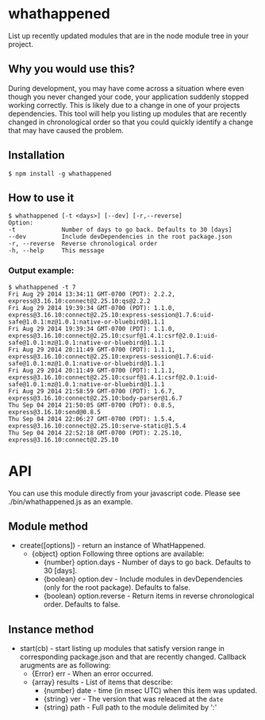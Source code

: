 # whathappened
List up recently updated modules that are in the node module tree in your project.

## Why you would use this?
During development, you may have come across a situation where even though you never changed your code, your application suddenly stopped working correctly. This is likely due to a change in one of your projects dependencies. This tool will help you listing up modules that are recently changed in chronological order so that you could quickly identify a change that may have caused the problem.


## Installation
    $ npm install -g whathappened
    
## How to use it
    $ whathappened [-t <days>] [--dev] [-r,--reverse]
    Option:
    -t             Number of days to go back. Defaults to 30 [days]
    --dev          Include devDependencies in the root package.json
    -r, --reverse  Reverse chronological order
    -h, --help     This message

### Output example:

```
$ whathappened -t 7
Fri Aug 29 2014 13:34:11 GMT-0700 (PDT): 2.2.2, express@3.16.10:connect@2.25.10:qs@2.2.2
Fri Aug 29 2014 19:39:34 GMT-0700 (PDT): 1.1.0, express@3.16.10:connect@2.25.10:express-session@1.7.6:uid-safe@1.0.1:mz@1.0.1:native-or-bluebird@1.1.1
Fri Aug 29 2014 19:39:34 GMT-0700 (PDT): 1.1.0, express@3.16.10:connect@2.25.10:csurf@1.4.1:csrf@2.0.1:uid-safe@1.0.1:mz@1.0.1:native-or-bluebird@1.1.1
Fri Aug 29 2014 20:11:49 GMT-0700 (PDT): 1.1.1, express@3.16.10:connect@2.25.10:express-session@1.7.6:uid-safe@1.0.1:mz@1.0.1:native-or-bluebird@1.1.1
Fri Aug 29 2014 20:11:49 GMT-0700 (PDT): 1.1.1, express@3.16.10:connect@2.25.10:csurf@1.4.1:csrf@2.0.1:uid-safe@1.0.1:mz@1.0.1:native-or-bluebird@1.1.1
Fri Aug 29 2014 21:58:59 GMT-0700 (PDT): 1.6.7, express@3.16.10:connect@2.25.10:body-parser@1.6.7
Thu Sep 04 2014 21:50:05 GMT-0700 (PDT): 0.8.5, express@3.16.10:send@0.8.5
Thu Sep 04 2014 22:06:27 GMT-0700 (PDT): 1.5.4, express@3.16.10:connect@2.25.10:serve-static@1.5.4
Thu Sep 04 2014 22:52:18 GMT-0700 (PDT): 2.25.10, express@3.16.10:connect@2.25.10
```

# API
You can use this module directly from your javascript code. Please see ./bin/whathappened.js as an example.

## Module method

* create([options]) - return an instance of WhatHappened.
    * {object} option Following three options are available:
        * {number} option.days - Number of days to go back. Defaults to 30 [days].
        * {boolean} option.dev - Include modules in devDependencies (only for the root package). Defaults to false.
        * {boolean} option.reverse - Return items in reverse chronological order. Defaults to false.

## Instance method

* start(cb) - start listing up modules that satisfy version range in corresponding package.json and that are recently changed. Callback arugments are as following:
    * {Error} err - When an error occurred.
    * {array} results - List of items that describe:
        * {number} date - time (in msec UTC) when this item was updated.
        * {string} ver - The version that was releaced at the `date`
        * {string} path - Full path to the module delimited by ':' 